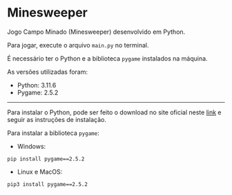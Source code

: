 # Minesweeper

Jogo Campo Minado (Minesweeper) desenvolvido em Python.

Para jogar, execute o arquivo `main.py` no terminal.

É necessário ter o Python e a biblioteca `pygame` instalados na máquina.

As versões utilizadas foram:
- Python: 3.11.6
- Pygame: 2.5.2

---

Para instalar o Python, pode ser feito o download no site oficial neste [link](https://www.python.org/downloads/) e seguir as instruções de instalação.

Para instalar a biblioteca `pygame`:

- Windows:

```pip install pygame==2.5.2```

- Linux e MacOS:

```pip3 install pygame==2.5.2```

